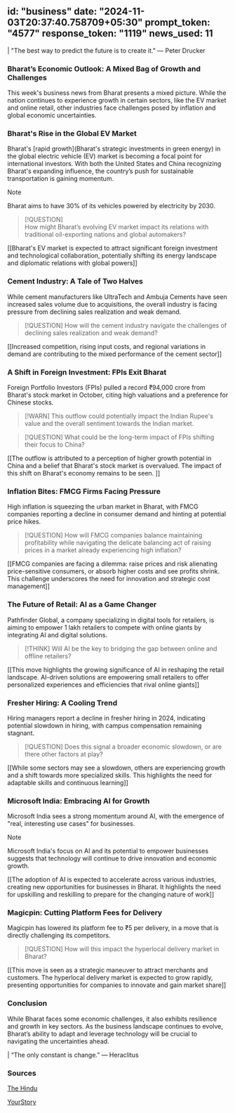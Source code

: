 
id: "business"
date: "2024-11-03T20:37:40.758709+05:30"
prompt_token: "4577"
response_token: "1119"
news_used: 11
------
| "The best way to predict the future is to create it." —  Peter Drucker

### Bharat’s Economic Outlook: A Mixed Bag of Growth and Challenges

This week's business news from Bharat presents a mixed picture. While the nation continues to experience growth in certain sectors, like the EV market and online retail, other industries face challenges posed by inflation and global economic uncertainties.

### Bharat's Rise in the Global EV Market

Bharat's [rapid growth](Bharat's strategic investments in green energy) in the global electric vehicle (EV) market is becoming a focal point for international investors. With both the United States and China recognizing Bharat's expanding influence, the country’s push for sustainable transportation is gaining momentum.

> [!NOTE]  
> Bharat aims to have 30% of its vehicles powered by electricity by 2030.

> [!QUESTION]  
> How might Bharat’s evolving EV market impact its relations with traditional oil-exporting nations and global automakers? 

[[Bharat's EV market is expected to attract significant foreign investment and technological collaboration, potentially shifting its energy landscape and diplomatic relations with global powers]]

### Cement Industry: A Tale of Two Halves

While cement manufacturers like UltraTech and Ambuja Cements have seen increased sales volume due to acquisitions, the overall industry is facing pressure from declining sales realization and weak demand.  

> [!QUESTION] 
> How will the cement industry navigate the challenges of declining sales realization and weak demand? 

[[Increased competition, rising input costs, and regional variations in demand are contributing to the mixed performance of the cement sector]]

### A Shift in Foreign Investment: FPIs Exit Bharat

Foreign Portfolio Investors (FPIs) pulled a record ₹94,000 crore from Bharat's stock market in October, citing high valuations and a preference for Chinese stocks. 

> [!WARN]
> This outflow could potentially impact the Indian Rupee's value and the overall sentiment towards the Indian market. 

> [!QUESTION]
> What could be the long-term impact of FPIs shifting their focus to China? 

[[The outflow is attributed to a perception of higher growth potential in China and a belief that Bharat's stock market is overvalued.  The impact of this shift on Bharat's economy remains to be seen. ]]

### Inflation Bites: FMCG Firms Facing Pressure

High inflation is squeezing the urban market in Bharat, with FMCG companies reporting a decline in consumer demand and hinting at potential price hikes. 

> [!QUESTION]
> How will FMCG companies balance maintaining profitability while navigating the delicate balancing act of raising prices in a market already experiencing high inflation?

[[FMCG companies are facing a dilemma: raise prices and risk alienating price-sensitive consumers, or absorb higher costs and see profits shrink. This challenge underscores the need for innovation and strategic cost management]]

###  The Future of Retail: AI as a  Game Changer

Pathfinder Global, a company specializing in digital tools for retailers, is aiming to empower 1 lakh retailers to compete with online giants by integrating AI and digital solutions.

> [!THINK] 
> Will AI be the key to bridging the gap between online and offline retailers? 

[[This move highlights the growing significance of AI in reshaping the retail landscape.  AI-driven solutions are empowering small retailers to offer personalized experiences and efficiencies that rival online giants]]

###  Fresher Hiring: A Cooling Trend 

Hiring managers report a decline in fresher hiring in 2024, indicating potential slowdown in hiring, with campus compensation remaining stagnant. 

> [!QUESTION]
> Does this signal a broader economic slowdown, or are there other factors at play? 

[[While some sectors may see a slowdown, others are experiencing growth and a shift towards more specialized skills. This highlights the need for adaptable skills and continuous learning]]

### Microsoft India: Embracing AI for Growth

Microsoft India sees a strong momentum around AI, with the emergence of "real, interesting use cases" for businesses.

> [!NOTE]
> Microsoft India's focus on AI and its potential to empower businesses suggests that technology will continue to drive innovation and economic growth. 

[[The adoption of AI is expected to accelerate across various industries, creating new opportunities for businesses in Bharat.  It highlights the need for upskilling and reskilling to prepare for the changing nature of work]]

### Magicpin:  Cutting Platform Fees for Delivery

Magicpin has lowered its platform fee to ₹5 per delivery, in a move that is directly challenging its competitors. 

> [!QUESTION]
> How will this impact the hyperlocal delivery market in Bharat?  

[[This move is seen as a strategic maneuver to attract merchants and customers. The hyperlocal delivery market is expected to grow rapidly,  presenting opportunities for companies to innovate and gain market share]]

###  Conclusion

While Bharat faces some economic challenges, it also exhibits resilience and growth in key sectors.  As the business landscape continues to evolve, Bharat’s ability to adapt and leverage technology will be crucial to navigating the uncertainties ahead. 

| “The only constant is change.” —  Heraclitus

### Sources

[The Hindu](https://www.thehindu.com/)

[YourStory](https://yourstory.com/)

